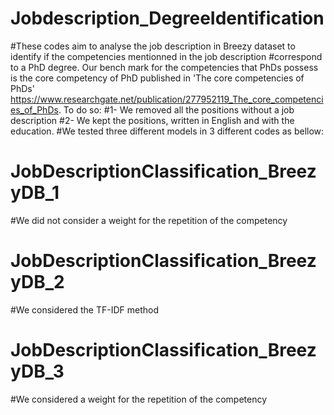 # Jobdescription_DegreeIdentification
#These codes aim to analyse the job description in Breezy dataset to identify if the competencies mentionned in the job description #correspond to a PhD degree. Our bench mark for the competencies that PhDs possess is the core competency of PhD published in 'The core competencies of PhDs' https://www.researchgate.net/publication/277952119_The_core_competencies_of_PhDs.
To do so:
#1-  We removed all the positions without a job description
#2- We kept the positions, written in English and with the education.
#We tested three different models in 3 different codes as bellow:

# JobDescriptionClassification_BreezyDB_1
#We did not consider a weight for the repetition of the competency
# JobDescriptionClassification_BreezyDB_2
#We considered the TF-IDF method
# JobDescriptionClassification_BreezyDB_3
#We considered a weight for the repetition of the competency
